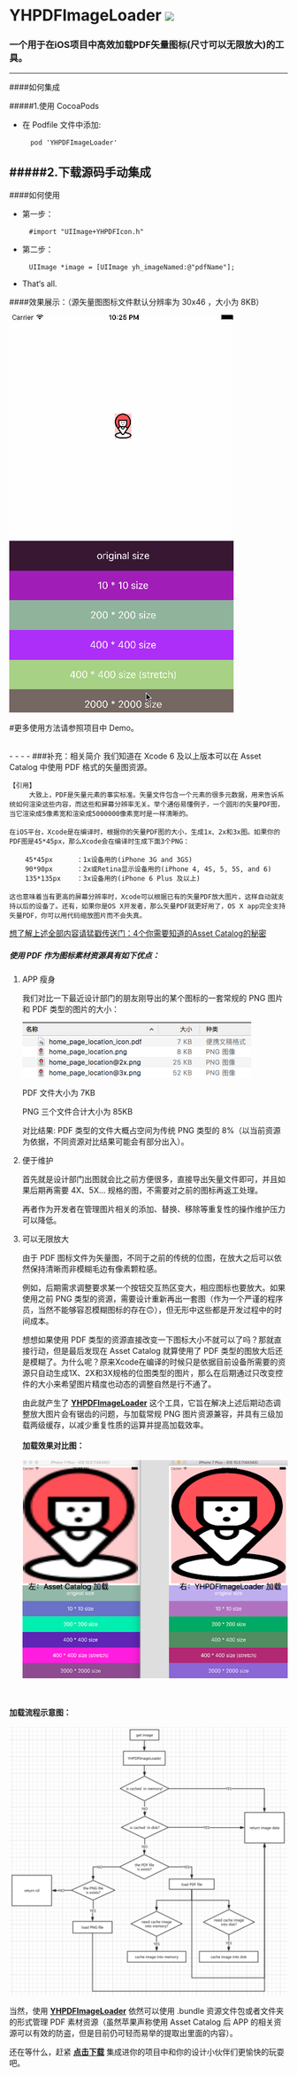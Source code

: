 
# YHPDFImageLoader ![](http://git.oschina.net/NSLogHeng/imageFiles/raw/master/codeAvatar.png)


### 一个用于在iOS项目中高效加载PDF矢量图标(尺寸可以无限放大)的工具。
---
####如何集成

#####1.使用 CocoaPods 
* 在 Podfile 文件中添加:

		pod 'YHPDFImageLoader'
	

#####2.下载源码手动集成
---
	
####如何使用

* 第一步：

```
	 #import "UIImage+YHPDFIcon.h"
```

* 第二步：

```
	 UIImage *image = [UIImage yh_imageNamed:@"pdfName"];
```
* That‘s all.


####效果展示：（源矢量图图标文件默认分辨率为 30x46 ，大小为 8KB）

![](YHPDFResource/YHPDFImageLoader-demoGif.gif)


#更多使用方法请参照项目中 Demo。

<br />
- - - -
###补充：相关简介
我们知道在 Xcode 6 及以上版本可以在 Asset Catalog 中使用 PDF 格式的矢量图资源。

```
【引用】
	 大致上，PDF是矢量元素的事实标准。矢量文件包含一个元素的很多元数据，用来告诉系统如何渲染这些内容，而这些和屏幕分辨率无关。举个通俗易懂例子，一个圆形的矢量PDF图，当它渲染成5像素宽和渲染成5000000像素宽时是一样清晰的。

在iOS平台，Xcode是在编译时，根据你的矢量PDF图的大小，生成1x、2x和3x图。如果你的PDF图是45*45px，那么Xcode会在编译时生成下面3个PNG：

	45*45px      ：1x设备用的(iPhone 3G and 3GS)
	90*90px      ：2x或Retina显示设备用的(iPhone 4, 4S, 5, 5S, and 6)
	135*135px    ：3x设备用的(iPhone 6 Plus 及以上)
	
这也意味着当有更高的屏幕分辨率时，Xcode可以根据已有的矢量PDF放大图片，这样自动就支持以后的设备了。还有，如果你是OS X开发者，那么矢量PDF就更好用了，OS X app完全支持矢量PDF，你可以用代码缩放图片而不会失真。
```
[想了解上述全部内容请猛戳传送门：4个你需要知道的Asset Catalog的秘密](http://www.cocoachina.com/ios/20151102/14009.html)


##### 使用 PDF 作为图标素材资源具有如下优点：
		
1. APP 瘦身
	
	我们对比一下最近设计部门的朋友刚导出的某个图标的一套常规的 PNG 图片和 PDF 类型的图片的大小：
	
	![](YHPDFResource/comparison-pdf-png.png)
	
	PDF 文件大小为 7KB
	
	PNG 三个文件合计大小为 85KB
	
	对比结果: PDF 类型的文件大概占空间为传统 PNG 类型的 8%（以当前资源为依据，不同资源对比结果可能会有部分出入）。
	
2. 便于维护
	
	首先就是设计部门出图就会比之前方便很多，直接导出矢量文件即可，并且如果后期再需要 4X、5X... 规格的图，不需要对之前的图标再返工处理。 
	
	再者作为开发者在管理图片相关的添加、替换、移除等重复性的操作维护压力可以降低。
	
3. 可以无限放大
	
	由于 PDF 图标文件为矢量图，不同于之前的传统的位图，在放大之后可以依然保持清晰而非模糊毛边有像素颗粒感。  

	例如，后期需求调整要求某一个按钮交互热区变大，相应图标也要放大。如果使用之前 PNG 类型的资源，需要设计重新再出一套图（作为一个严谨的程序员，当然不能够容忍模糊图标的存在🙃），但无形中这些都是开发过程中的时间成本。

	想想如果使用 PDF 类型的资源直接改变一下图标大小不就可以了吗？那就直接行动，但是最后发现在 Asset Catalog 就算使用了 PDF 类型的图放大后还是模糊了。为什么呢？原来Xcode在编译的时候只是依据目前设备所需要的资源只自动生成1X、2X和3X规格的位图类型的图片，那么在后期通过只改变控件的大小来希望图片精度也动态的调整自然是行不通了。

	由此就产生了 **[YHPDFImageLoader](https://github.com/jiisd/YHPDFImageLoader)** 这个工具，它旨在解决上述后期动态调整放大图片会有锯齿的问题，与加载常规 PNG 图片资源兼容，并具有三级加载两级缓存，以减少重复性质的运算并提高加载效率。
<br /><br />**加载效果对比图：**
<br /> <br />
	![](YHPDFResource/magnify.png)
	
<br /><br />**加载流程示意图：**
<br /> <br />
	![](YHPDFResource/LoadingProcess.png)

当然，使用 **[YHPDFImageLoader](https://github.com/jiisd/YHPDFImageLoader)** 依然可以使用 .bundle 资源文件包或者文件夹的形式管理 PDF 素材资源（虽然苹果声称使用 Asset Catalog 后 APP 的相关资源可以有效的防盗，但是目前仍可轻而易举的提取出里面的内容）。

还在等什么，赶紧 **[点击下载](https://github.com/jiisd/YHPDFImageLoader)** 集成进你的项目中和你的设计小伙伴们更愉快的玩耍吧。
